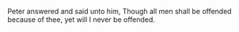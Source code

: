 Peter answered and said unto him, Though all men shall be offended because of thee, yet will I never be offended.
